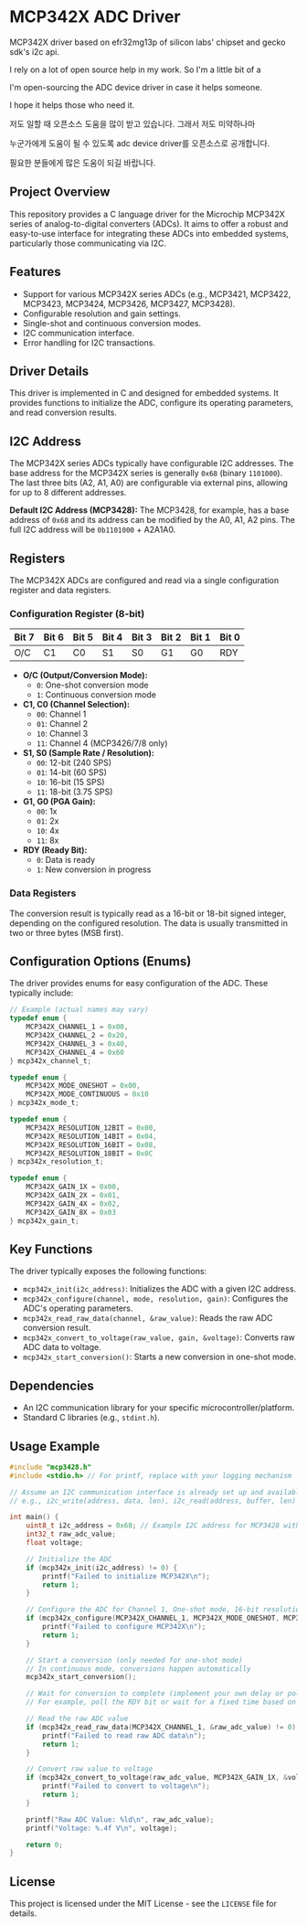 # MCP342X ADC Driver

MCP342X driver based on efr32mg13p of silicon labs' chipset and gecko sdk's i2c api.

<English>
I rely on a lot of open source help in my work.
So I'm a little bit of a

I'm open-sourcing the ADC device driver in case it helps someone.

I hope it helps those who need it.

<Korean>
저도 일할 때 오픈소스 도움을 많이 받고 있습니다.
그래서 저도 미약하나마

누군가에게 도움이 될 수 있도록 adc device driver를 오픈소스로 공개합니다.

필요한 분들에게 많은 도움이 되길 바랍니다.

## Project Overview
This repository provides a C language driver for the Microchip MCP342X series of analog-to-digital converters (ADCs). It aims to offer a robust and easy-to-use interface for integrating these ADCs into embedded systems, particularly those communicating via I2C.

## Features
-   Support for various MCP342X series ADCs (e.g., MCP3421, MCP3422, MCP3423, MCP3424, MCP3426, MCP3427, MCP3428).
-   Configurable resolution and gain settings.
-   Single-shot and continuous conversion modes.
-   I2C communication interface.
-   Error handling for I2C transactions.

## Driver Details
This driver is implemented in C and designed for embedded systems. It provides functions to initialize the ADC, configure its operating parameters, and read conversion results.

## I2C Address
The MCP342X series ADCs typically have configurable I2C addresses. The base address for the MCP342X series is generally `0x68` (binary `1101000`). The last three bits (A2, A1, A0) are configurable via external pins, allowing for up to 8 different addresses.

**Default I2C Address (MCP3428):**
The MCP3428, for example, has a base address of `0x68` and its address can be modified by the A0, A1, A2 pins.
The full I2C address will be `0b1101000` + A2A1A0.

## Registers
The MCP342X ADCs are configured and read via a single configuration register and data registers.

### Configuration Register (8-bit)
| Bit 7 | Bit 6 | Bit 5 | Bit 4 | Bit 3 | Bit 2 | Bit 1 | Bit 0 |
|-------|-------|-------|-------|-------|-------|-------|-------|
| O/C   | C1    | C0    | S1    | S0    | G1    | G0    | RDY   |

-   **O/C (Output/Conversion Mode):**
    -   `0`: One-shot conversion mode
    -   `1`: Continuous conversion mode
-   **C1, C0 (Channel Selection):**
    -   `00`: Channel 1
    -   `01`: Channel 2
    -   `10`: Channel 3
    -   `11`: Channel 4 (MCP3426/7/8 only)
-   **S1, S0 (Sample Rate / Resolution):**
    -   `00`: 12-bit (240 SPS)
    -   `01`: 14-bit (60 SPS)
    -   `10`: 16-bit (15 SPS)
    -   `11`: 18-bit (3.75 SPS)
-   **G1, G0 (PGA Gain):**
    -   `00`: 1x
    -   `01`: 2x
    -   `10`: 4x
    -   `11`: 8x
-   **RDY (Ready Bit):**
    -   `0`: Data is ready
    -   `1`: New conversion in progress

### Data Registers
The conversion result is typically read as a 16-bit or 18-bit signed integer, depending on the configured resolution. The data is usually transmitted in two or three bytes (MSB first).

## Configuration Options (Enums)
The driver provides enums for easy configuration of the ADC. These typically include:

```c
// Example (actual names may vary)
typedef enum {
    MCP342X_CHANNEL_1 = 0x00,
    MCP342X_CHANNEL_2 = 0x20,
    MCP342X_CHANNEL_3 = 0x40,
    MCP342X_CHANNEL_4 = 0x60
} mcp342x_channel_t;

typedef enum {
    MCP342X_MODE_ONESHOT = 0x00,
    MCP342X_MODE_CONTINUOUS = 0x10
} mcp342x_mode_t;

typedef enum {
    MCP342X_RESOLUTION_12BIT = 0x00,
    MCP342X_RESOLUTION_14BIT = 0x04,
    MCP342X_RESOLUTION_16BIT = 0x08,
    MCP342X_RESOLUTION_18BIT = 0x0C
} mcp342x_resolution_t;

typedef enum {
    MCP342X_GAIN_1X = 0x00,
    MCP342X_GAIN_2X = 0x01,
    MCP342X_GAIN_4X = 0x02,
    MCP342X_GAIN_8X = 0x03
} mcp342x_gain_t;
```

## Key Functions
The driver typically exposes the following functions:

-   `mcp342x_init(i2c_address)`: Initializes the ADC with a given I2C address.
-   `mcp342x_configure(channel, mode, resolution, gain)`: Configures the ADC's operating parameters.
-   `mcp342x_read_raw_data(channel, &raw_value)`: Reads the raw ADC conversion result.
-   `mcp342x_convert_to_voltage(raw_value, gain, &voltage)`: Converts raw ADC data to voltage.
-   `mcp342x_start_conversion()`: Starts a new conversion in one-shot mode.

## Dependencies
-   An I2C communication library for your specific microcontroller/platform.
-   Standard C libraries (e.g., `stdint.h`).

## Usage Example
```c
#include "mcp3428.h"
#include <stdio.h> // For printf, replace with your logging mechanism

// Assume an I2C communication interface is already set up and available
// e.g., i2c_write(address, data, len), i2c_read(address, buffer, len)

int main() {
    uint8_t i2c_address = 0x68; // Example I2C address for MCP3428 with A2A1A0 = 000
    int32_t raw_adc_value;
    float voltage;

    // Initialize the ADC
    if (mcp342x_init(i2c_address) != 0) {
        printf("Failed to initialize MCP342X\n");
        return 1;
    }

    // Configure the ADC for Channel 1, One-shot mode, 16-bit resolution, 1x gain
    if (mcp342x_configure(MCP342X_CHANNEL_1, MCP342X_MODE_ONESHOT, MCP342X_RESOLUTION_16BIT, MCP342X_GAIN_1X) != 0) {
        printf("Failed to configure MCP342X\n");
        return 1;
    }

    // Start a conversion (only needed for one-shot mode)
    // In continuous mode, conversions happen automatically
    mcp342x_start_conversion();

    // Wait for conversion to complete (implement your own delay or polling)
    // For example, poll the RDY bit or wait for a fixed time based on resolution

    // Read the raw ADC value
    if (mcp342x_read_raw_data(MCP342X_CHANNEL_1, &raw_adc_value) != 0) {
        printf("Failed to read raw ADC data\n");
        return 1;
    }

    // Convert raw value to voltage
    if (mcp342x_convert_to_voltage(raw_adc_value, MCP342X_GAIN_1X, &voltage) != 0) {
        printf("Failed to convert to voltage\n");
        return 1;
    }

    printf("Raw ADC Value: %ld\n", raw_adc_value);
    printf("Voltage: %.4f V\n", voltage);

    return 0;
}
```

## License
This project is licensed under the MIT License - see the `LICENSE` file for details.